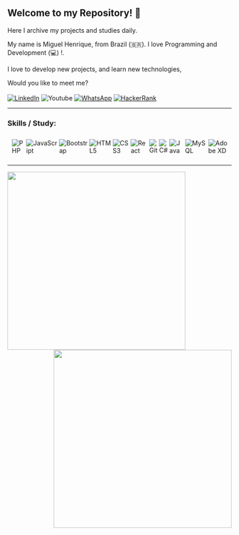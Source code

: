 ## Welcome to my Repository! 👋 
Here I archive my projects and studies daily.

My name is Miguel Henrique, from Brazil (🇧🇷). I love Programming and Development (💻) !.

I love to develop new projects, and learn new technologies,

Would you like to meet me?
<br><br>
<a href = "https://www.linkedin.com/in/miguel-henrique-pereira-b466921b0/"><img alt="LinkedIn" src="https://img.shields.io/badge/linkedin%20-%230077B5.svg?&style=for-the-badge&logo=linkedin&logoColor=white"/></a>
<img alt="Youtube" src="https://img.shields.io/badge/<handle>%20-%23FF0000.svg?&style=for-the-badge&logo=YouTube&logoColor=white"/>
<a href="https://api.whatsapp.com/send?phone=5511942542038"><img alt="WhatsApp" src="https://img.shields.io/badge/WhatsApp-25D366?style=for-the-badge&logo=whatsapp&logoColor=white"/></a>
<a href='https://www.hackerrank.com/miguelhp373'><img alt="HackerRank" src="https://img.shields.io/badge/-Hackerrank-2EC866?style=for-the-badge&logo=HackerRank&logoColor=white"/></a>

***
### Skills / Study:
<div style="display:flex;padding:10px">
<img alt="PHP" src="https://img.shields.io/badge/php-%23777BB4.svg?&style=for-the-badge&logo=php&logoColor=white"/>
 &nbsp;
<img alt="JavaScript" src="https://img.shields.io/badge/javascript%20-%23323330.svg?&style=for-the-badge&logo=javascript&logoColor=%23F7DF1E"/>
  &nbsp;
<img alt="Bootstrap" src="https://img.shields.io/badge/bootstrap%20-%23563D7C.svg?&style=for-the-badge&logo=bootstrap&logoColor=white" />
  &nbsp;
<img alt="HTML5" src="https://img.shields.io/badge/html5%20-%23E34F26.svg?&style=for-the-badge&logo=html5&logoColor=white" />
  &nbsp;
<img alt="CSS3" src="https://img.shields.io/badge/css3%20-%231572B6.svg?&style=for-the-badge&logo=css3&logoColor=white" />
  &nbsp;
<img alt="React" src="https://img.shields.io/badge/react%20-%2320232a.svg?&style=for-the-badge&logo=react&logoColor=%2361DAFB" />
  &nbsp;
<img alt="Git" src="https://img.shields.io/badge/git%20-%23F05033.svg?&style=for-the-badge&logo=git&logoColor=white" />
 &nbsp;
 <img alt="C#" src="https://img.shields.io/badge/c%23%20-%23239120.svg?&style=for-the-badge&logo=c-sharp&logoColor=white"/>
 &nbsp;
 <img alt="Java" src="https://img.shields.io/badge/java-%23ED8B00.svg?&style=for-the-badge&logo=java&logoColor=white"/>
 &nbsp;
 <img alt="MySQL" src="https://img.shields.io/badge/mysql-%2300f.svg?&style=for-the-badge&logo=mysql&logoColor=white"/>
 &nbsp;
 <img alt="Adobe XD" src="https://img.shields.io/badge/adobe%20xd%20-%23FF26BE.svg?&style=for-the-badge&logo=adobe%20xd&logoColor=white"/>
</div>

***

<img width="400px" align="left" src="https://github-readme-stats.vercel.app/api/top-langs/?username=miguelhp373&hide=html&layout=compact&theme=default" />
<img width="400px" align="right" src="https://github-readme-stats.vercel.app/api?username=miguelhp373&theme=default" />
